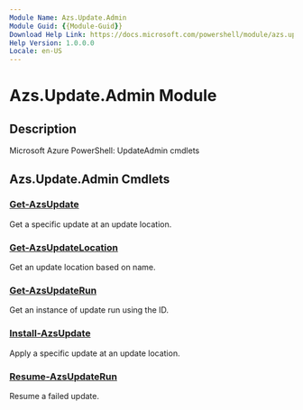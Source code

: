 ```yaml
---
Module Name: Azs.Update.Admin
Module Guid: {{Module-Guid}}
Download Help Link: https://docs.microsoft.com/powershell/module/azs.update.admin
Help Version: 1.0.0.0
Locale: en-US
---
```


# Azs.Update.Admin Module
## Description
Microsoft Azure PowerShell: UpdateAdmin cmdlets

## Azs.Update.Admin Cmdlets
### [Get-AzsUpdate](Get-AzsUpdate.md)
Get a specific update at an update location.

### [Get-AzsUpdateLocation](Get-AzsUpdateLocation.md)
Get an update location based on name.

### [Get-AzsUpdateRun](Get-AzsUpdateRun.md)
Get an instance of update run using the ID.

### [Install-AzsUpdate](Install-AzsUpdate.md)
Apply a specific update at an update location.

### [Resume-AzsUpdateRun](Resume-AzsUpdateRun.md)
Resume a failed update.

